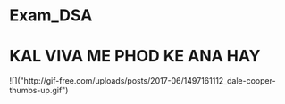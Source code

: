 # Exam_DSA

<h1> KAL VIVA ME PHOD KE ANA HAY </h1>
![]("http://gif-free.com/uploads/posts/2017-06/1497161112_dale-cooper-thumbs-up.gif")
